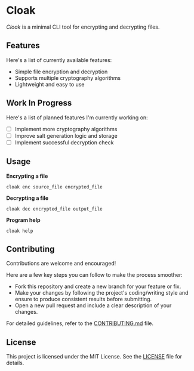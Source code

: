 # Cloak

_Cloak_ is a minimal CLI tool for encrypting and decrypting files.

## Features

Here's a list of currently available features:

- Simple file encryption and decryption
- Supports multiple cryptography algorithms
- Lightweight and easy to use

## Work In Progress

Here's a list of planned features I'm currently working on:

- [ ] Implement more cryptography algorithms
- [ ] Improve salt generation logic and storage
- [ ] Implement successful decryption check

## Usage

**Encrypting a file**

```
cloak enc source_file encrypted_file
```

**Decrypting a file**

```
cloak dec encrypted_file output_file
```

**Program help**

```
cloak help
```

## Contributing

Contributions are welcome and encouraged!

Here are a few key steps you can follow to make the process smoother:

- Fork this repository and create a new branch for your feature or fix.
- Make your changes by following the project's coding/writing style and ensure to produce consistent results before submitting.
- Open a new pull request and include a clear description of your changes.

For detailed guidelines, refer to the [CONTRIBUTING.md](CONTRIBUTING.md) file.

## License

This project is licensed under the MIT License. See the [LICENSE](LICENSE) file for details.
